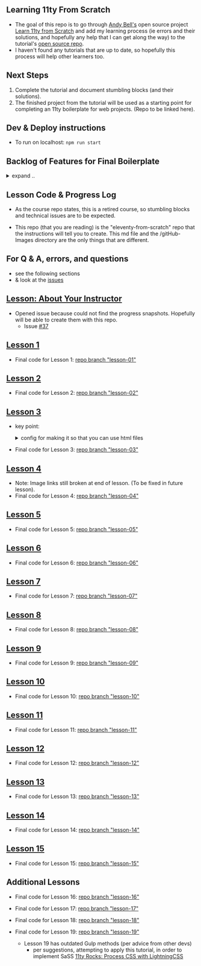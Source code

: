 ## Learning 11ty From Scratch

- The goal of this repo is to go through [Andy Bell's](https://andy-bell.co.uk/links/) open source project [Learn 11ty from Scratch](https://learneleventyfromscratch.com/) and add my learning process (ie errors and their solutions, and hopefully any help that I can get along the way) to the tutorial's [open source repo](https://github.com/Andy-set-studio/learneleventyfromscratch.com).
- I haven't found any tutorials that are up to date, so hopefully this process will help other learners too.

## Next Steps

1. Complete the tutorial and document stumbling blocks (and their solutions).
2. The finished project from the tutorial will be used as a starting point for completing an 11ty boilerplate for web projects. (Repo to be linked here).

## Dev & Deploy instructions

- To run on localhost: `npm run start`

## Backlog of Features for Final Boilerplate

<details>
 <summary> 
 expand ..
</summary>

## BACKLOG of FEATURES for FINAL BOILERPLATE

File-types to link properly:

- [ ] CSS
- [ ] SaSS
- [ ] images
- [ ] javaScript

Libraries to load:

- [ ] fontawesome

CMS:

- [ ] Netlify CMS or gitHub CMS (?)

Deploy:

- [ ] deploy to Netlify
- [ ] lambda functions
- [ ] api calls
- [ ] authentication (?)

</details>

## Lesson Code & Progress Log

- As the course repo states, this is a retired course, so stumbling blocks and technical issues are to be expected.

- This repo (that you are reading) is the "eleventy-from-scratch" repo that the instructions will tell you to create. This md file and the /gitHub-Images directory are the only things that are different.

## For Q & A, errors, and questions

- see the following sections
- & look at the [issues](https://github.com/maiya-22/learning-repo__learn-11ty-from-scratch/issues)

## [Lesson: About Your Instructor](https://learneleventyfromscratch.com/#about-your-instructor)

- Opened issue because could not find the progress snapshots. Hopefully will be able to create them with this repo.
  - Issue [#37](https://github.com/Andy-set-studio/learneleventyfromscratch.com/issues/37)

## [Lesson 1](https://learneleventyfromscratch.com/lesson/1.html#what-is-eleventy)

- Final code for Lesson 1: [repo branch "lesson-01"](https://github.com/maiya-22/learning-repo__learn-11ty-from-scratch/tree/Lesson-01)

## [Lesson 2](https://learneleventyfromscratch.com/lesson/1.html#what-is-eleventy)

- Final code for Lesson 2: [repo branch "lesson-02"](https://github.com/maiya-22/learning-repo__learn-11ty-from-scratch/tree/Lesson-02)

## [Lesson 3](https://learneleventyfromscratch.com/lesson/3.html#what-is-nunjucks)

- key point:
  <details>
            <summary>
                  config for making it so that you can use html files
                </summary>

  `"With the code we’ve just added, we’re > telling Eleventy that markdown files, data files and HTML files should be processed by Nunjucks. That means that we can now use .html files instead of having to use .njk files."`

            module.exports = config => {
              return {
                dir: {
                  markdownTemplateEngine: 'njk',
                  dataTemplateEngine: 'njk',
                  htmlTemplateEngine: 'njk',
                  dir: {
                    input: 'src',
                    output: 'dist'
                  }
                }
              };
            };

  </details>

- Final code for Lesson 3: [repo branch "lesson-03"](https://github.com/maiya-22/learning-repo__learn-11ty-from-scratch/tree/Lesson-03)

## [Lesson 4](https://learneleventyfromscratch.com/lesson/4.html)

- Note: Image links still broken at end of lesson. (To be fixed in future lesson).
- Final code for Lesson 4: [repo branch "lesson-04"](https://github.com/maiya-22/learning-repo__learn-11ty-from-scratch/tree/Lesson-04)

## [Lesson 5](https://learneleventyfromscratch.com/lesson/5.html)

- Final code for Lesson 5: [repo branch "lesson-05"](https://github.com/maiya-22/learning-repo__learn-11ty-from-scratch/tree/Lesson-05)

## [Lesson 6](https://learneleventyfromscratch.com/lesson/6.html)

- Final code for Lesson 6: [repo branch "lesson-06"](https://github.com/maiya-22/learning-repo__learn-11ty-from-scratch/tree/Lesson-06)

## [Lesson 7](https://learneleventyfromscratch.com/lesson/7.html)

- Final code for Lesson 7: [repo branch "lesson-07"](https://github.com/maiya-22/learning-repo__learn-11ty-from-scratch/tree/Lesson-07)

## [Lesson 8](https://learneleventyfromscratch.com/lesson/8.html)

- Final code for Lesson 8: [repo branch "lesson-08"](https://github.com/maiya-22/learning-repo__learn-11ty-from-scratch/tree/Lesson-08)

## [Lesson 9](https://learneleventyfromscratch.com/lesson/9.html)

- Final code for Lesson 9: [repo branch "lesson-09"](https://github.com/maiya-22/learning-repo__learn-11ty-from-scratch/tree/Lesson-09)

## [Lesson 10](https://learneleventyfromscratch.com/lesson/10.html)

- Final code for Lesson 10: [repo branch "lesson-10"](https://github.com/maiya-22/learning-repo__learn-11ty-from-scratch/tree/Lesson-10)

## [Lesson 11](https://learneleventyfromscratch.com/lesson/11.html)

- Final code for Lesson 11: [repo branch "lesson-11"](https://github.com/maiya-22/learning-repo__learn-11ty-from-scratch/tree/Lesson-11)

## [Lesson 12](https://learneleventyfromscratch.com/lesson/12.html)

- Final code for Lesson 12: [repo branch "lesson-12"](https://github.com/maiya-22/learning-repo__learn-11ty-from-scratch/tree/Lesson-12)

## [Lesson 13](https://learneleventyfromscratch.com/lesson/13.html)

- Final code for Lesson 13: [repo branch "lesson-13"](https://github.com/maiya-22/learning-repo__learn-11ty-from-scratch/tree/Lesson-13)

## [Lesson 14](https://learneleventyfromscratch.com/lesson/14.html)

- Final code for Lesson 14: [repo branch "lesson-14"](https://github.com/maiya-22/learning-repo__learn-11ty-from-scratch/tree/Lesson-14)

## [Lesson 15](https://learneleventyfromscratch.com/lesson/15.html)

- Final code for Lesson 15: [repo branch "lesson-15"](https://github.com/maiya-22/learning-repo__learn-11ty-from-scratch/tree/Lesson-15)

## Additional Lessons

- Final code for Lesson 16: [repo branch "lesson-16"](https://github.com/maiya-22/learning-repo__learn-11ty-from-scratch/tree/Lesson-16)

- Final code for Lesson 17: [repo branch "lesson-17"](https://github.com/maiya-22/learning-repo__learn-11ty-from-scratch/tree/Lesson-17)

- Final code for Lesson 18: [repo branch "lesson-18"](https://github.com/maiya-22/learning-repo__learn-11ty-from-scratch/tree/Lesson-18)

- Final code for Lesson 19: [repo branch "lesson-19"](https://github.com/maiya-22/learning-repo__learn-11ty-from-scratch/tree/Lesson-19)

  - Lesson 19 has outdated Gulp methods (per advice from other devs)
    - per suggestions, attempting to apply this tutorial, in order to implement SaSS [11ty Rocks: Process CSS with LightningCSS](https://11ty.rocks/posts/process-css-with-lightningcss/)
